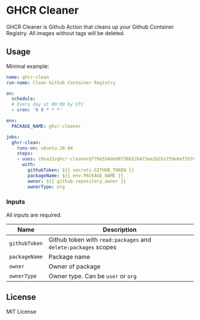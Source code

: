 # GHCR Cleaner

GHCR Cleaner is Github Action that cleans up your Github Container Registry.
All images without tags will be deleted.

## Usage

Minimal example:

```yaml
name: ghcr-clean
run-name: Clean Github Container Registry

on:
  schedule:
  # Every day at 00:00 by UTC
  - cron: '0 0 * * *'

env:
  PACKAGE_NAME: ghcr-cleaner

jobs:
  ghcr-clean:
    runs-on: ubuntu-20.04
    steps:
    - uses: c0va23/ghcr-cleaner@776e554de98736b52b473ee2b2b1759e6ef35707
      with:
        githubToken: ${{ secrets.GITHUB_TOKEN }}
        packageName: ${{ env.PACKAGE_NAME }}
        owner: ${{ github.repository_owner }}
        ownerType: org
```

### Inputs

All inputs are required.

| Name | Description |
| --- | --- |
| `githubToken` | Github token with `read:packages` and `delete:packages` scopes |
| `packageName` | Package name |
| `owner` | Owner of package |
| `ownerType` | Owner type. Can be `user` or `org` |

## License

MIT License
